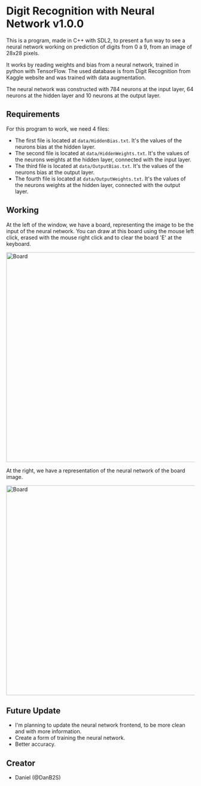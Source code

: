 # Digit Recognition with Neural Network v1.0.0

  This is a program, made in C++ with SDL2, to present a fun way to see a neural network working on prediction of digits from 0 a 9, from an image of 28x28 pixels.

  It works by reading weights and bias from a neural network, trained in python with TensorFlow. The used database is from Digit Recognition from Kaggle website and was trained with data augmentation.

  The neural network was constructed with 784 neurons at the input layer, 64 neurons at the hidden layer and 10 neurons at the output layer.

## Requirements

  For this program to work, we need 4 files:
  - The first file is located at `data/HiddenBias.txt`. It's the values of the neurons bias at the hidden layer.
  - The second file is located at `data/HiddenWeights.txt`. It's the values of the neurons weights at the hidden layer, connected with the input layer.
  - The third file is located at `data/OutputBias.txt`. It's the values of the neurons bias at the output layer.
  - The fourth file is located at `data/OutputWeights.txt`. It's the values of the neurons weights at the hidden layer, connected with the output layer.

## Working

  At the left of the window, we have a board, representing the image to be the input of the neural network. You can draw at this board using the mouse left click, erased with the mouse right click and to clear the board 'E' at the keyboard. 

<p align="left">
  <img src="https://github.com/DanB2S/DigitRecognition/assets/77987747/8969053a-8bd6-4948-8f67-aa21de8e5ee1" width="560" title="Board">
</p>

  At the right, we have a representation of the neural network of the board image.

<p align="left">
  <img src="https://github.com/DanB2S/DigitRecognition/assets/77987747/528bff3c-d790-42f7-a791-28543a764e39" width="560" title="Board">
</p>

## Future Update

  - I'm planning to update the neural network frontend, to be more clean and with more information.
  - Create a form of training the neural network.
  - Better accuracy.

## Creator

  - Daniel (@DanB2S)
